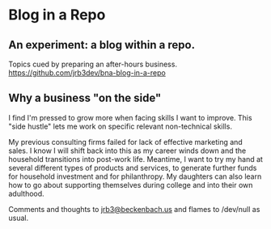 # Blog in a Repo
## An experiment:  a blog within a repo.
Topics cued by preparing an after-hours business.
<https://github.com/jrb3dev/bna-blog-in-a-repo>

## Why a business "on the side"
I find I'm pressed to grow more when facing skills I want to improve.
This "side hustle" lets me work on specific relevant non-technical skills.

My previous consulting firms failed for lack of effective marketing and sales.
I know I will shift back into this as my career winds down and the household transitions into post-work life.
Meantime, I want to try my hand at several different types of products and services,
to generate further funds for household investment and for philanthropy.
My daughters can also learn how to go about supporting themselves
during college and into their own adulthood.

Comments and thoughts to <jrb3@beckenbach.us> and flames to /dev/null as usual.
